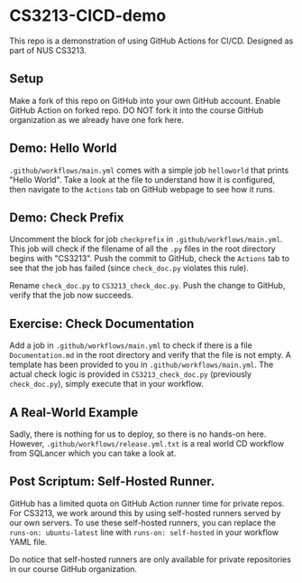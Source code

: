 # CS3213-CICD-demo
This repo is a demonstration of using GitHub Actions for CI/CD. Designed as part of NUS CS3213.

## Setup
Make a fork of this repo on GitHub into your own GitHub account. Enable GitHub Action on forked repo.
DO NOT fork it into the course GitHub organization as we already have one fork here.

## Demo: Hello World
`.github/workflows/main.yml` comes with a simple job `helloworld` that prints "Hello World".
Take a look at the file to understand how it is configured, then navigate to the `Actions` tab on GitHub webpage to see how it runs.

## Demo: Check Prefix
Uncomment the block for job `checkprefix` in `.github/workflows/main.yml`.
This job will check if the filename of all the `.py` files in the root directory begins with "CS3213".
Push the commit to GitHub, check the `Actions` tab to see that the job has failed (since `check_doc.py` violates this rule).

Rename `check_doc.py` to `CS3213_check_doc.py`. Push the change to GitHub, verify that the job now succeeds.

## Exercise: Check Documentation
Add a job in `.github/workflows/main.yml` to check if there is a file `Documentation.md` in the root directory and verify that the file is not empty.
A template has been provided to you in `.github/workflows/main.yml`.
The actual check logic is provided in `CS3213_check_doc.py` (previously `check_doc.py`), simply execute that in your workflow.

## A Real-World Example
Sadly, there is nothing for us to deploy, so there is no hands-on here. 
However, `.github/workflows/release.yml.txt` is a real world CD workflow from SQLancer which you can take a look at.

## Post Scriptum: Self-Hosted Runner.
GitHub has a limited quota on GitHub Action runner time for private repos.
For CS3213, we work around this by using self-hosted runners served by our own servers.
To use these self-hosted runners, you can replace the `runs-on: ubuntu-latest` line with `runs-on: self-hosted` in your workflow YAML file.

Do notice that self-hosted runners are only available for private repositories in our course GitHub organization.
